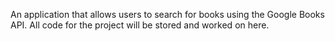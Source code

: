 An application that allows users to search for books using the Google Books API. All code for the project will be stored and worked on here.